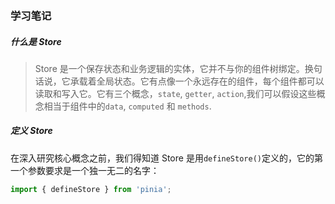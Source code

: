 ### 学习笔记

##### 什么是 Store

> Store 是一个保存状态和业务逻辑的实体，它并不与你的组件树绑定。换句话说，它承载着全局状态。它有点像一个永远存在的组件，每个组件都可以读取和写入它。它有三个概念，`state`, `getter`, `action`,我们可以假设这些概念相当于组件中的`data`, `computed` 和 `methods`.

##### 定义 Store

在深入研究核心概念之前，我们得知道 Store 是用`defineStore()`定义的，它的第一个参数要求是一个独一无二的名字：

```js
import { defineStore } from 'pinia';
```
